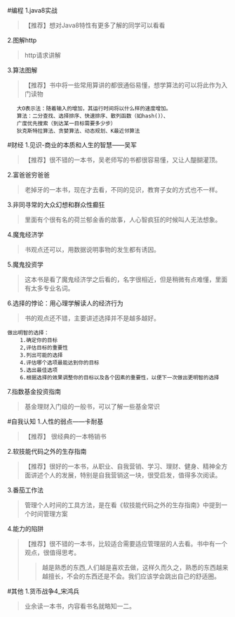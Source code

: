 #编程
1.java8实战
> 【推荐】想对Java8特性有更多了解的同学可以看看

2.图解http
> http请求讲解

3.算法图解
> 【推荐】书中将一些常用算讲的都很通俗易懂，想学算法的可以将此作为入门读物
```
   大O表示法：随着输入的增加，其运行时间将以什么样的速度增加。
   算法：二分查找、选择排序、快速排序、散列函数（如hash()）、
   广度优先搜索（到达某一目标需要多少步）
   狄克斯特拉算法、贪婪算法、动态规划、K最近邻算法
```

#财经
1.见识-商业的本质和人生的智慧——吴军
>【推荐】很不错的一本书，吴老师写的书都很容易懂，又让人醍醐灌顶。

2.富爸爸穷爸爸 
> 老掉牙的一本书，现在才去看，不同的见识，教育子女的方式也不一样。

3.非同寻常的大众幻想和群众性癫狂 
> 里面有个很有名的荷兰郁金香的故事，人心智疯狂的时候叫人无法想象。

4.魔鬼经济学
>书观点还可以，用数据说明事物的发生都有诱因。

5.魔鬼投资学
>这本书是看了魔鬼经济学之后看的，名字很相近，但是稍微有点难懂，里面有太多专业名词。

6.选择的悖论：用心理学解读人的经济行为
> 书的观点还不错，主要讲述选择并不是越多越好。
```
做出明智的选择：
	1.确定你的目标
	2,评估目标的重要性
	3.列出可能的选择
	4.评估哪个选项最能达到你的目标
	5.选出最佳选项
	6.根据选择的效果调整你的目标以及各个因素的重要性，以便下一次做出更明智的选择
```

7.指数基金投资指南
> 基金理财入门级的一般书，可以了解一些基金常识

#自我认知
1.人性的弱点——卡耐基
>【推荐】 很经典的一本畅销书

2.软技能代码之外的生存指南
>【推荐】很好的一本书，从职业、自我营销、学习、理财、健身、精神全方面讲述个人的发展，特别是自我营销这一块，很受启发，值得多次阅读。

3.番茄工作法
>管理个人时间的工具方法，是在看《软技能代码之外的生存指南》中提到一个时间管理方案

4.能力的陷阱
> 【推荐】很不错的一本书，比较适合需要适应管理层的人去看。书中有一个观点，很值得思考。
 >>越是熟悉的东西,人们越是喜欢去做，这样久而久之，熟悉的东西越来越擅长，不会的东西还是不会。我们应该学会跳出自己的舒适圈。

#其他
1.货币战争4_宋鸿兵
> 业余读一本书，内容看书名就略知一二。